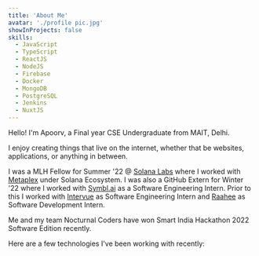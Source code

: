```yaml
---
title: 'About Me'
avatar: './profile pic.jpg'
showInProjects: false
skills:
  - JavaScript
  - TypeScript
  - ReactJS
  - NodeJS
  - Firebase
  - Docker
  - MongoDB
  - PostgreSQL
  - Jenkins
  - NuxtJS
---
```


Hello! I'm Apoorv, a Final year CSE Undergraduate from MAIT, Delhi.

I enjoy creating things that live on the internet, whether that be websites, applications, or anything in between.

I was a MLH Fellow for Summer '22 @ [Solana Labs](https://solana.com/) where I worked with [Metaplex](https://www.metaplex.com/) under Solana Ecosystem. I was also a GitHub Extern for Winter '22 where I worked with [Symbl.ai](https://symbl.ai/) as a Software Engineering Intern. Prior to this I worked with [Intervue](https://intervue.io) as Software Engineering Intern and [Raahee](https://raahee.in/) as Software Development Intern.

Me and my team Nocturnal Coders have won Smart India Hackathon 2022 Software Edition recently.

Here are a few technologies I've been working with recently:
